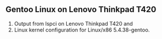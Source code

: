 ## Gentoo Linux on Lenovo Thinkpad T420

1. Output from lspci on Lenovo Thinkpad T420 and
1. Linux kernel configuration for Linux/x86 5.4.38-gentoo.

